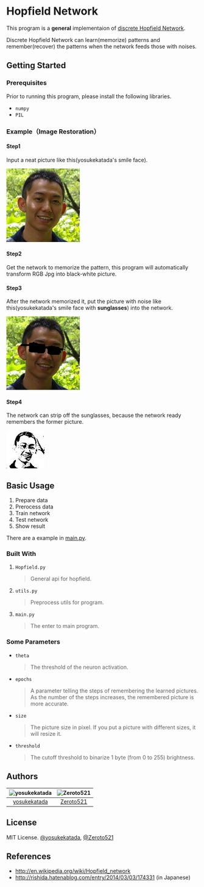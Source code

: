 # Hopfield Network

This program is a **general** implementaion of [discrete Hopfield Network](http://en.wikipedia.org/wiki/Hopfield_network).

Discrete Hopfield Network can learn(memorize) patterns and remember(recover) the patterns when the network feeds those with noises.

## Getting Started

### Prerequisites

Prior to running this program, please install the following libraries.

-   `numpy`
-   `PIL`

### Example（Image Restoration）

#### Step1

Input a neat picture like this(yosukekatada's smile face).

![train](assets/yosuke.jpg)

#### Step2

Get the network to memorize the pattern, this program will automatically transform RGB Jpg into black-white picture.

#### Step3

After the network memorized it, put the picture with noise like this(yosukekatada's smile face with **sunglasses**) into the network.

![test](assets/yosuke_test.jpg)

#### Step4

The network can strip off the sunglasses, because the network ready remembers the former picture.

![recovery](assets/recovery_0.jpg)

## Basic Usage

1. Prepare data
1. Prerocess data
1. Train network
1. Test network
1. Show result

There are a example in [main.py](/main.py).

### Built With

1. `Hopfield.py`

    > General api for hopfield.

1. `utils.py`

    > Preprocess utils for program.

1. `main.py`

    > The enter to main program.

### Some Parameters

-   `theta`

    > The threshold of the neuron activation.

-   `epochs`

    > A parameter telling the steps of remembering the learned pictures. As the number of the steps increases, the remembered picture is more accurate.

-   `size`

    > The picture size in pixel. If you put a picture with different sizes, it will resize it.

-   `threshold`

    > The cutoff threshold to binarize 1 byte (from 0 to 255) brightness.

## Authors

| <img src="https://avatars3.githubusercontent.com/u/4463558?v=4" alt="yosukekatada" width="100px" height="100px"/> | <img src="https://avatars1.githubusercontent.com/u/25895405?v=4" alt="Zeroto521" width="100px" height="100px"/> |
| :---------------------------------------------------------------------------------------------------------------: | :-------------------------------------------------------------------------------------------------------------: |
|                                  [yosukekatada](https://github.com/yosukekatada)                                  |                                    [Zeroto521](https://github.com/Zeroto521)                                    |

## License

MIT License. [@yosukekatada](https://github.com/yosukekatada), [@Zeroto521](https://github.com/Zeroto521)

## References

-   http://en.wikipedia.org/wiki/Hopfield_network
-   http://rishida.hatenablog.com/entry/2014/03/03/174331 (in Japanese)
